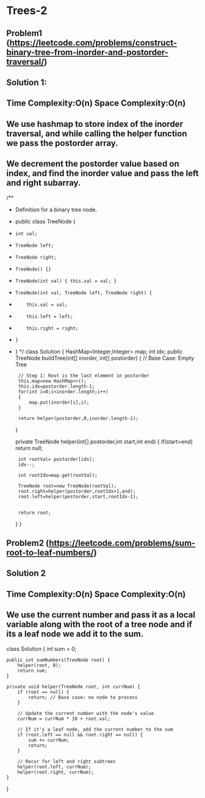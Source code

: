 # Trees-2

## Problem1 (https://leetcode.com/problems/construct-binary-tree-from-inorder-and-postorder-traversal/)

## Solution 1:
## Time Complexity:O(n)    Space Complexity:O(n)
## We use hashmap to store index of the inorder traversal, and while calling the helper function we pass the postorder array.
## We decrement the postorder value based on index, and find the inorder value and pass the left and right subarray.
/**
 * Definition for a binary tree node.
 * public class TreeNode {
 *     int val;
 *     TreeNode left;
 *     TreeNode right;
 *     TreeNode() {}
 *     TreeNode(int val) { this.val = val; }
 *     TreeNode(int val, TreeNode left, TreeNode right) {
 *         this.val = val;
 *         this.left = left;
 *         this.right = right;
 *     }
 * }
 */
class Solution {
    HashMap<Integer,Integer> map;
    int idx;
    public TreeNode buildTree(int[] inorder, int[] postorder) {
        // Base Case: Empty Tree
        
        
        // Step 1: Root is the last element in postorder
        this.map=new HashMap<>();
        this.idx=postorder.length-1;
        for(int i=0;i<inorder.length;i++)
        {
            map.put(inorder[i],i);
        }

        return helper(postorder,0,inorder.length-1);
        
        
    }

    private TreeNode helper(int[] postorder,int start,int end)
    {
        if(start>end) return null;

        int rootVal= postorder[idx];
        idx--;

        int rootIdx=map.get(rootVal);

        TreeNode root=new TreeNode(rootVal);
        root.right=helper(postorder,rootIdx+1,end);
        root.left=helper(postorder,start,rootIdx-1);
       
        
        return root;
    }
}










## Problem2 (https://leetcode.com/problems/sum-root-to-leaf-numbers/)
## Solution 2
## Time Complexity:O(n) Space Complexity:O(n)
## We use the current number and pass it as a local variable along with the root of a tree node and if its a leaf node we add it to the sum.
class Solution {
    int sum = 0;

    public int sumNumbers(TreeNode root) {
        helper(root, 0);
        return sum;
    }

    private void helper(TreeNode root, int currNum) {
        if (root == null) {
            return; // Base case: no node to process
        }

        // Update the current number with the node's value
        currNum = currNum * 10 + root.val;

        // If it's a leaf node, add the current number to the sum
        if (root.left == null && root.right == null) {
            sum += currNum;
            return;
        }

        // Recur for left and right subtrees
        helper(root.left, currNum);
        helper(root.right, currNum);
    }
}
